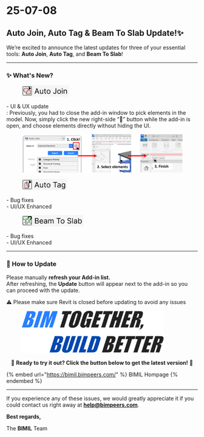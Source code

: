# 25-07-08

## Auto Join, Auto Tag & Beam To Slab Update!✨

We’re excited to announce the latest updates for three of your essential tools: **Auto Join**, **Auto Tag**, and **Beam To Slab**!

***

### ✨ What's New?

<div align="left"><figure><img src="../../.gitbook/assets/Auto Join (1).png" alt="" width="124"><figcaption></figcaption></figure></div>

\-  UI & UX update\
: Previously, you had to close the add-in window to pick elements in the model. Now, simply click the new right-side “🎯” button while the add-in is open, and choose elements directly without hiding the UI.

<figure><img src="../../.gitbook/assets/39f49891-caa4-5654-e8b0-449a5927fa29.png" alt=""><figcaption></figcaption></figure>

<div align="left"><figure><img src="../../.gitbook/assets/Auto Tag (1) (1).png" alt="" width="120"><figcaption></figcaption></figure></div>

\-  Bug fixes\
\-  UI/UX Enhanced

<div align="left"><figure><img src="../../.gitbook/assets/Beam To Slab (1).png" alt="" width="163"><figcaption></figcaption></figure></div>

\-  Bug fixes\
\-  UI/UX Enhanced

***

### 🔄 How to Update

Please manually **refresh your Add-in list.**\
After refreshing, the **Update** button will appear next to the add-in so you can proceed with the update.

⚠️ Please make sure Revit is closed before updating to avoid any issues

<figure><img src="../../.gitbook/assets/image (4) (1).png" alt="" width="375"><figcaption></figcaption></figure>

<p align="center">🔽 <strong>Ready to try it out? Click the button below to get the latest version!</strong> 🔽</p>

{% embed url="https://bimil.bimpeers.com/" %}
BIMIL Hompage
{% endembed %}

***

If you experience any of these issues, we would greatly appreciate it if you could contact us right away at [**help@bimpeers.com**](mailto:help@bimpeers.com?subject=undefined\&body=undefined).



**Best regards,**

The **BIMIL** Team

